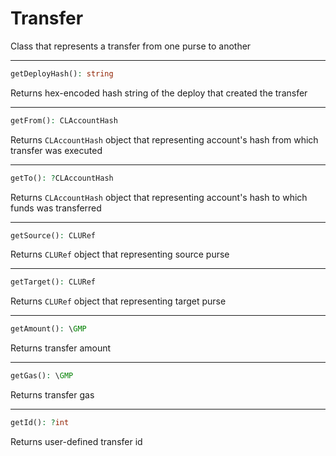 # Transfer
Class that represents a transfer from one purse to another

---
```php
getDeployHash(): string
```
Returns hex-encoded hash string of the deploy that created the transfer

---
```php
getFrom(): CLAccountHash
```
Returns `CLAccountHash` object that representing account's hash from which transfer was executed

---
```php
getTo(): ?CLAccountHash
```
Returns `CLAccountHash` object that representing account's hash to which funds was transferred

---
```php
getSource(): CLURef
```
Returns `CLURef` object that representing source purse

---
```php
getTarget(): CLURef
```
Returns `CLURef` object that representing target purse

---
```php
getAmount(): \GMP
```
Returns transfer amount

---
```php
getGas(): \GMP
```
Returns transfer gas

---
```php
getId(): ?int
```
Returns user-defined transfer id
